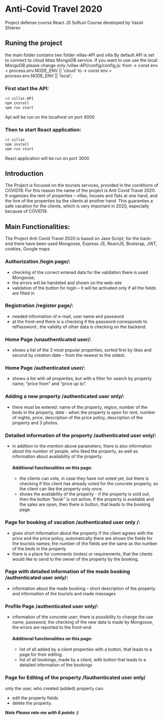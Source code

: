 # Anti-Covid Travel 2020 
Project defense course React JS Softuni Course 
developed by Vassil Shterev

## Runing the project
the main folder contains two folder villas-API and villa
By default API is set to connect to cloud Atlas MongoDB service.
If you want to use use the local MongoDB please change only /villas-API/config/config.js:
from -> const env = process.env.NODE_ENV || 'cloud' 
to -> const env = process.env.NODE_ENV || 'local';

### First start the API:
```bash
cd villas-API
npm install
npm run start
```
Api will be run on the localhost on port 4000

### Then to start React application: 
```bash
cd villas
npm install
npm run start
```
React application will be run on port 3000

## Introduction
The Project is focused on the  tourists services, provided in the conditions of COVID19. 
For  this reason the name of the project is  Аnti Covid Travel 2020.
It organizes the rent of properties – villas, houses and flats at one hand, and the hire of the properties by the clients at another hand. 
This guaranties a safe vacation for the clients, which  is very important in 2020, especially because of COVID19. 

## Main Functionalities:
The Project Аnti Covid Travel 2020 is based on  Jave Script, for the  back-end there have been used  Mongoose, Express JS, ReactJS, Bootsrap, JWT, cookies, Google maps

###  Authorization /login page/:
- checking of the correct entered data for the validation there is used  Mongoose; 
- the errors will be handeled and shown on the web-site
- validation of the button for login – it will be activated only if all the fields are filled in 

### Registration /register page/:
- needed information of e-mail, user name and password
- at the front-end there is a checking if the password corresponds to  rePassword ; the  validity of other data is checking on the backend. 

### Home Page /unauthenticated user/:
- shows a list of the 3 most popular properties,  sorted first by likes and second by creation date – from the newest to the oldest.   

### Home Page /authenticated user/:
- shows a list with all properties, but with a filter for search by property name, “price from” and “price up to”. 

### Adding a new property /authenticated user  only/:
- there must be entered:  name of the property, region, number of the beds in the property, date - when the property is open for rent, number of nights, price, description of the price policy, description of the property and 3 photos.  

### Detailed information of the property /authenticated user only/:
- in addition to the mention above parameters, there is also information about the number of people, who liked the property, as well as  information about availability of the property.  
    #### Additional functionalities on this page:
    - the clients can vote, in case they  have not voted yet, but there is checking if this client has already voted for the concrete property, so the client can like the property only once.  
    - shows the availability of the property - if the property is sold out, then the button “book” is not active, if the property is available and the sales are open, then there is button, that leads to the booking page.      

### Page for booking of vacation  /authenticated user only /:
- gives short information about the property if the client agrees with the price and the price policy, automatically there are shown the fields for the tourists names; the number of the fields are the same as the number of the beds in the property
- there is a place for comments (notes) or requirements, that the clients would like to send to the owner of the property by the booking. 

### Page with detailed information of the made booking  /authenticated user  only/:
- information about the made booking – short description of the property and information of the tourists and made messages 

### Profile Page  /authenticated user  only/:
- information of the concrete user; there is possibility to change the use name, password, the checking of the new data is made by  Mongoose, the errors are reported to the front-end. 
    #### Additional functionalities on this page:
	- list of all added by a client properties with a button, that leads to a page for their editing. 
	- list of all bookings, made by a client,  with button  that  leads to a detailed information of the bookings

### Page for Editing of the property /fauthenticated user only/
only  the user, who created (added) property can:
- edit the property fields
- delete the property. 

***Note Please rate me with 6 points :)***
